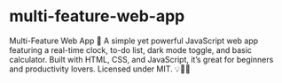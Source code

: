 # multi-feature-web-app
Multi-Feature Web App 🚀 A simple yet powerful JavaScript web app featuring a real-time clock, to-do list, dark mode toggle, and basic calculator. Built with HTML, CSS, and JavaScript, it’s great for beginners and productivity lovers. Licensed under MIT. 💡🎨🧮
